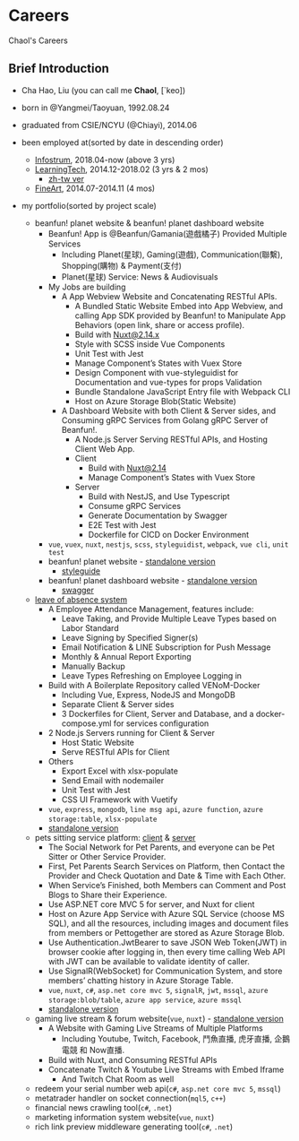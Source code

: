 # Careers
Chaol's Careers

## Brief Introduction
- Cha Hao, Liu (you can call me **Chaol**, [\`keo])
- born in @Yangmei/Taoyuan, 1992.08.24
- graduated from CSIE/NCYU (@Chiayi), 2014.06

- been employed at(sorted by date in descending order)
  - [Infostrum](/3.%20infostrum-1804), 2018.04-now (above 3 yrs)
  - [LearningTech](/2.%20ltc-1412-1802), 2014.12-2018.02 (3 yrs & 2 mos)
    - [zh-tw ver](/2.%20ltc-1412-1802/README.zh-tw.md)
  - [FineArt](/1.%20fineart-1407-1411), 2014.07-2014.11 (4 mos)
  
- my portfolio(sorted by project scale)
  - beanfun! planet website & beanfun! planet dashboard website
    - Beanfun! App is @Beanfun/Gamania(遊戲橘子) Provided Multiple Services
      - Including Planet(星球), Gaming(遊戲), Communication(聯繫), Shopping(購物) & Payment(支付)
      - Planet(星球) Service: News & Audiovisuals
    - My Jobs are building
      - A App Webview Website and Concatenating RESTful APIs.
        - A Bundled Static Website Embed into App Webview, and calling App SDK provided by Beanfun! to Manipulate App Behaviors (open link, share or access profile).
        - Build with Nuxt@2.14.x 
        - Style with SCSS inside Vue Components
        - Unit Test with Jest
        - Manage Component’s States with Vuex Store
        - Design Component with vue-styleguidist for Documentation and vue-types for props Validation
        - Bundle Standalone JavaScript Entry file with Webpack CLI
        - Host on Azure Storage Blob(Static Website)
      - A Dashboard Website with both Client & Server sides, and Consuming gRPC Services from Golang gRPC Server of Beanfun!.
        - A Node.js Server Serving RESTful APIs, and Hosting Client Web App.
        - Client
          - Build with Nuxt@2.14
          - Manage Component’s States with Vuex Store
        - Server
          - Build with NestJS, and Use Typescript
          - Consume gRPC Services
          - Generate Documentation by Swagger
          - E2E Test with Jest
          - Dockerfile for CICD on Docker Environment
    - `vue`, `vuex`, `nuxt`, `nestjs`, `scss`, `styleguidist`, `webpack`, `vue cli`, `unit test`
    - beanfun! planet website - [standalone version](https://chaolnewsfrontendpage.z7.web.core.windows.net/#/)
      - [styleguide](https://chaolnewsfrontendpage.z7.web.core.windows.net/styleguide/)
    - beanfun! planet dashboard website - [standalone version](https://chaolnewsbackstage.z7.web.core.windows.net/)
      - [swagger](https://chaolnewsbackstage.z7.web.core.windows.net/api/)
  - [leave of absence system](https://github.com/ChaoLiou/LOASystem)
    - A Employee Attendance Management, features include:
      - Leave Taking, and Provide Multiple Leave Types based on Labor Standard
      - Leave Signing by Specified Signer(s)
      - Email Notification & LINE Subscription for Push Message
      - Monthly & Annual Report Exporting
      - Manually Backup
      - Leave Types Refreshing on Employee Logging in
    - Build with A Boilerplate Repository called VENoM-Docker
      - Including Vue, Express, NodeJS and MongoDB
      - Separate Client & Server sides
      - 3 Dockerfiles for Client, Server and Database, and a docker-compose.yml for services configuration
    - 2 Node.js Servers running for Client & Server
      - Host Static Website
      - Serve RESTful APIs for Client
    - Others
      - Export Excel with xlsx-populate
      - Send Email with nodemailer
      - Unit Test with Jest
      - CSS UI Framework with Vuetify
    - `vue`, `express`, `mongodb`, `line msg api`, `azure function`, `azure storage:table`, `xlsx-populate`
    - [standalone version](https://chaolloasystem.z7.web.core.windows.net)
  - pets sitting service platform: [client](https://github.com/ChaoLiou/Pettogether) & [server](https://github.com/ChaoLiou/PettogetherServer)
    - The Social Network for Pet Parents, and everyone can be Pet Sitter or Other Service Provider.
    - First, Pet Parents Search Services on Platform, then Contact the Provider and Check Quotation and Date & Time with Each Other.
    - When Service’s Finished, both Members can Comment and Post Blogs to Share their Experience.
    - Use ASP.NET core MVC 5 for server, and Nuxt for client
    - Host on Azure App Service with Azure SQL Service (choose MS SQL), and all the resources, including images and document files from members or Pettogether are stored as Azure Storage Blob.
    - Use Authentication.JwtBearer to save JSON Web Token(JWT) in browser cookie after logging in, then every time calling Web API with JWT can be available to validate identity of caller.
    - Use SignalR(WebSocket) for Communication System, and store members’ chatting history in Azure Storage Table.
    - `vue`, `nuxt`, `c#`, `asp.net core mvc 5`, `signalR`, `jwt`, `mssql`, `azure storage:blob/table`, `azure app service`, `azure mssql`
    - [standalone version](https://chaolpettogether.z7.web.core.windows.net)
  - gaming live stream & forum website(`vue`, `nuxt`) - [standalone version](https://chaolqsdj.z7.web.core.windows.net/#/)
    - A Website with Gaming Live Streams of Multiple Platforms
      - Including Youtube, Twitch, Facebook, 鬥魚直播, 虎牙直播, 企鵝電競 和 Now直播.
    - Build with Nuxt, and Consuming RESTful APIs
    - Concatenate Twitch & Youtube Live Streams with Embed Iframe
      - And Twitch Chat Room as well
  - redeem your serial number web api(`c#`, `asp.net core mvc 5`, `mssql`)
  - metatrader handler on socket connection(`mql5`, `c++`)
  - financial news crawling tool(`c#`, `.net`)
  - marketing information system website(`vue`, `nuxt`)
  - rich link preview middleware generating tool(`c#`, `.net`)
